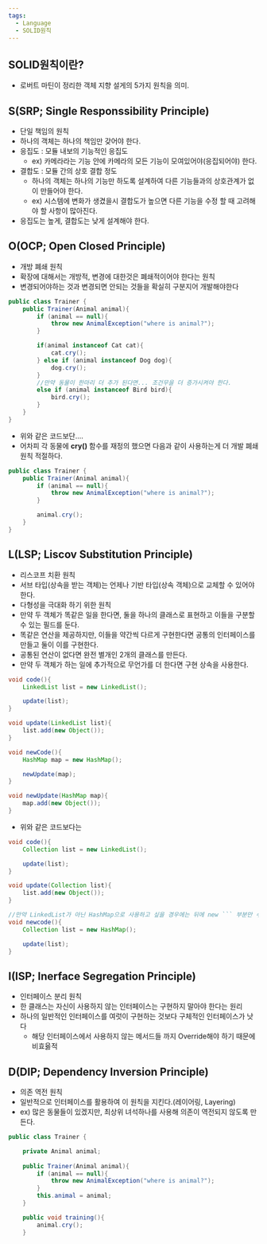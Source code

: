 ```yaml
---
tags:
  - Language
  - SOLID원칙
---
```

## SOLID원칙이란?
- 로버트 마틴이 정리한 객체 지향 설게의 5가지 원칙을 의미.

## S(SRP; Single Responssibility Principle)
- 단일 책임의 원칙
- 하나의 객체는 하나의 책임만 갖어야 한다.
- 응집도 : 모듈 내보의 기능적인 응집도
	- ex) 카메라라는 기능 안에 카메라의 모든 기능이 모여있어야(응집되어야) 한다.
- 결합도 : 모듈 간의 상호 결합 정도
	- 하나의 객체는 하나의 기능만 하도록 설계하여 다른 기능들과의 상호관계가 없이 만들어야 한다.
	- ex) 시스템에 변화가 생겼을시 결합도가 높으면 다른 기능을 수정 할 때 고려해야 할 사항이 많아진다.
- 응집도는 높게, 결합도는 낮게 설계해야 한다.


## O(OCP; Open Closed Principle)
- 개방 폐쇄 원칙
- 확장에 대해서는 개방적, 변경에 대한것은 폐쇄적이어야 한다는 원칙
- 변경되어야하는 것과 변경되면 안되는 것들을 확실히 구분지어 개발해야한다

```java
public class Trainer { 
    public Trainer(Animal animal){
        if (animal == null){
            throw new AnimalException("where is animal?");
        }

        if(animal instanceof Cat cat){
            cat.cry();
        } else if (animal instanceof Dog dog){
            dog.cry();
        }
        //만약 동물이 한마리 더 추가 된다면... 조건무을 더 증가시켜야 한다.
        else if (animal instanceof Bird bird){
            bird.cry();
        }
    }
}
```

- 위와 같은 코드보단....
- 어차피 각 동물에  **cry()** 함수를 재정의 했으면 다음과 같이 사용하는게 더 개발 폐쇄원칙 적절하다.
```java
public class Trainer {
    public Trainer(Animal animal){
        if (animal == null){
            throw new AnimalException("where is animal?");
        }

        animal.cry();
    }
}
```

## L(LSP; Liscov Substitution Principle)
- 리스코프 치환 원칙
- 서브 타입(상속을 받는 객체)는 언제나 기반 타입(상속 객체)으로 교체할 수 있어야한다.
- 다형성을 극대화 하기 위한 원칙
- 만약 두 객체가 똑같은 일을 한다면, 둘을 하나의 클래스로 표현하고 이들을 구분할 수 있는 필드를 둔다.
- 똑같은 연산을 제공하지만, 이들을 약간씩 다르게 구현한다면 공통의 인터페이스를 만들고 둘이 이를 구현한다.
- 공통된 연산이 없다면 완전 별개인 2개의 클래스를 만든다.
- 만약 두 객체가 하는 일에 추가적으로 무언가를 더 한다면 구현 상속을 사용한다.

```java
void code(){
    LinkedList list = new LinkedList();

    update(list);
}

void update(LinkedList list){
    list.add(new Object());
}

void newCode(){
    HashMap map = new HashMap();

    newUpdate(map);
}

void newUpdate(HashMap map){
    map.add(new Object());
}
```
- 위와 같은 코드보다는
```java
void code(){
    Collection list = new LinkedList();

    update(list);
}

void update(Collection list){
    list.add(new Object());
}

//만약 LinkedList가 아닌 HashMap으로 사용하고 싶을 경우에는 뒤에 new ``` 부분만 수정해준면 된다.
void newcode(){
    Collection list = new HashMap();

    update(list);
}
```

## I(ISP; Inerface Segregation Principle)
- 인터페이스 분리 원칙
- 한 클래스는 자신이 사용하지 않는 인터페이스는 구현하지 말아야 한다는 원리
- 하나의 일반적인 인터페이스를 여럿이 구현하는 것보다 구체적인 인터페이스가 낫다
	- 해당 인터페이스에서 사용하지 않는 메서드들 까지 Override해야 하기 때문에 비효윯적


## D(DIP; Dependency Inversion Principle)
- 의존 역전 원칙
- 일반적으로 인터페이스를 활용하여 이 원칙을 지킨다.(레이어링, Layering)
- ex) 많은 동물들이 있겠지만, 최상위 녀석하나를 사용해 의존이 역전되지 않도록 만든다.
```java
public class Trainer {

    private Animal animal;
	
    public Trainer(Animal animal){
        if (animal == null){
            throw new AnimalException("where is animal?");
        }
        this.animal = animal;
    }

    public void training(){
        animal.cry();
    }
```